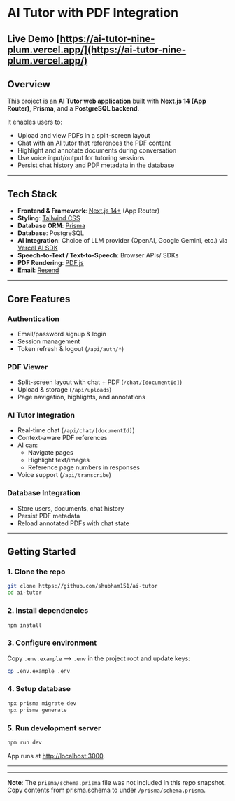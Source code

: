# AI Tutor with PDF Integration

## Live Demo [https://ai-tutor-nine-plum.vercel.app/](https://ai-tutor-nine-plum.vercel.app/)

## Overview

This project is an **AI Tutor web application** built with **Next.js 14 (App Router)**, **Prisma**, and a **PostgreSQL backend**.

It enables users to:

- Upload and view PDFs in a split-screen layout
- Chat with an AI tutor that references the PDF content
- Highlight and annotate documents during conversation
- Use voice input/output for tutoring sessions
- Persist chat history and PDF metadata in the database

---

## Tech Stack

- **Frontend & Framework**: [Next.js 14+](https://nextjs.org/) (App Router)
- **Styling**: [Tailwind CSS](https://tailwindcss.com/)
- **Database ORM**: [Prisma](https://www.prisma.io/)
- **Database**: PostgreSQL
- **AI Integration**: Choice of LLM provider (OpenAI, Google Gemini, etc.) via [Vercel AI SDK](https://ai-sdk.dev/)
- **Speech-to-Text / Text-to-Speech**: Browser APIs/ SDKs
- **PDF Rendering**: [PDF.js](https://mozilla.github.io/pdf.js/)
- **Email**: [Resend](https://resend.com/)

---

## Core Features

### Authentication

- Email/password signup & login
- Session management
- Token refresh & logout (`/api/auth/*`)

### PDF Viewer

- Split-screen layout with chat + PDF (`/chat/[documentId]`)
- Upload & storage (`/api/uploads`)
- Page navigation, highlights, and annotations

### AI Tutor Integration

- Real-time chat (`/api/chat/[documentId]`)
- Context-aware PDF references
- AI can:
  - Navigate pages
  - Highlight text/images
  - Reference page numbers in responses
- Voice support (`/api/transcribe`)

### Database Integration

- Store users, documents, chat history
- Persist PDF metadata
- Reload annotated PDFs with chat state

---

## Getting Started

### 1. Clone the repo

```bash
git clone https://github.com/shubham151/ai-tutor
cd ai-tutor
```

### 2. Install dependencies

```bash
npm install
```

### 3. Configure environment

Copy `.env.example` --> `.env` in the project root and update keys:

```bash
cp .env.example .env
```

### 4. Setup database

```bash
npx prisma migrate dev
npx prisma generate
```

### 5. Run development server

```bash
npm run dev
```

App runs at [http://localhost:3000](http://localhost:3000).

---

---

**Note**: The `prisma/schema.prisma` file was not included in this repo snapshot. Copy contents from prisma.schema to under `/prisma/schema.prisma`.

